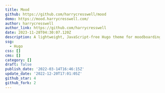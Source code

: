 ```yaml
---
title: Mood
github: https://github.com/harrycresswell/mood
demo: https://mood.harrycresswell.com/
author: harrycresswell
author_link: https://github.com/harrycresswell
date: 2023-11-28T04:30:07.120Z
description: A lightweight, JavaScript-free Hugo theme for moodboarding.
ssg:
  - Hugo
css: []
cms: []
category: []
draft: false
publish_date: '2022-03-14T16:46:15Z'
update_date: '2022-12-20T17:01:05Z'
github_star: 4
github_fork: 2
---
```


